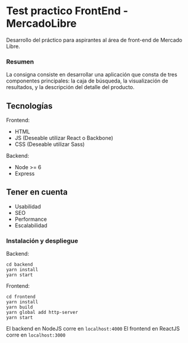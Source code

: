 # Test practico FrontEnd - MercadoLibre
Desarrollo del práctico para aspirantes al área de front-end de Mercado Libre.

### Resumen
La consigna consiste en desarrollar una aplicación que consta de tres componentes principales: la caja de búsqueda, la visualización de resultados, y la descripción del detalle del producto.

## Tecnologías
Frontend:
- HTML
- JS (Deseable utilizar React o Backbone)
- CSS (Deseable utilizar Sass)


Backend:
- Node >= 6
- Express

## Tener en cuenta
- Usabilidad
- SEO
- Performance
- Escalabilidad

### Instalación y despliegue
Backend:
```
cd backend
yarn install
yarn start
```
Frontend:
```
cd frontend
yarn install
yarn build
yarn global add http-server
yarn start
```

El backend en NodeJS corre en `localhost:4000`
El frontend en ReactJS corre en `localhost:3000`

